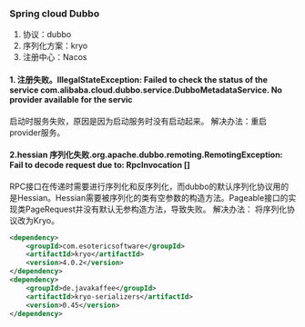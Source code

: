 ### Spring cloud Dubbo

1. 协议：dubbo
2. 序列化方案：kryo
3. 注册中心：Nacos

#### 1. 注册失败。IllegalStateException: Failed to check the status of the service com.alibaba.cloud.dubbo.service.DubboMetadataService. No provider available for the servic
启动时服务失败，原因是因为启动服务时没有启动起来。
解决办法：重启provider服务。

#### 2.hessian 序列化失败.org.apache.dubbo.remoting.RemotingException: Fail to decode request due to: RpcInvocation []
RPC接口在传递时需要进行序列化和反序列化，而dubbo的默认序列化协议用的是Hessian。Hessian需要被序列化的类有空参数的构造方法。Pageable接口的实现类PageRequest并没有默认无参构造方法，导致失败。
解决办法： 将序列化协议改为Kryo。
``` xml
<dependency>
    <groupId>com.esotericsoftware</groupId>
    <artifactId>kryo</artifactId>
    <version>4.0.2</version>
</dependency>
<dependency>
    <groupId>de.javakaffee</groupId>
    <artifactId>kryo-serializers</artifactId>
    <version>0.45</version>
</dependency>
```

